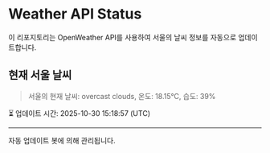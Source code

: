
# Weather API Status

이 리포지토리는 OpenWeather API를 사용하여 서울의 날씨 정보를 자동으로 업데이트합니다.

## 현재 서울 날씨
> 서울의 현재 날씨: overcast clouds, 온도: 18.15°C, 습도: 39%

⏳ 업데이트 시간: 2025-10-30 15:18:57 (UTC)

---
자동 업데이트 봇에 의해 관리됩니다.
